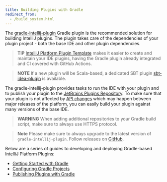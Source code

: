 ```yaml
---
title: Building Plugins with Gradle
redirect_from:
  - /build_system.html
---
```

<!-- Copyright 2000-2020 JetBrains s.r.o. and other contributors. Use of this source code is governed by the Apache 2.0 license that can be found in the LICENSE file. -->

The [gradle-intellij-plugin](https://github.com/JetBrains/gradle-intellij-plugin) Gradle plugin is the recommended solution for building IntelliJ plugins.
The plugin takes care of the dependencies of your plugin project - both the base IDE and other plugin dependencies.

> **TIP** [IntelliJ Platform Plugin Template](https://github.com/JetBrains/intellij-platform-plugin-template) makes it easier to create and maintain your IDE plugins, having the Gradle plugin already integrated and CI covered with GitHub Actions.

> **NOTE** If a new plugin will be Scala-based, a dedicated SBT plugin [sbt-idea-plugin](https://github.com/JetBrains/sbt-idea-plugin) is available.

The gradle-intellij-plugin provides tasks to run the IDE with your plugin and to publish your plugin to the [JetBrains Plugins Repository](https://plugins.jetbrains.com).
To make sure that your plugin is not affected by [API changes](/reference_guide/api_changes_list.md) which may happen between major releases of the platform, you can easily build your plugin against many versions of the base IDE.

> **WARNING** When adding additional repositories to your Gradle build script, make sure to always use HTTPS protocol.

> **Note** Please make sure to always upgrade to the latest version of `gradle-intellij-plugin`.
Follow releases on [GitHub](https://github.com/JetBrains/gradle-intellij-plugin/releases).

Below are a series of guides to developing and deploying Gradle-based IntelliJ Platform Plugins:

* [Getting Started with Gradle](build_system/gradle_prerequisites.md)
* [Configuring Gradle Projects](build_system/gradle_guide.md)
* [Publishing Plugins with Gradle](build_system/deployment.md)
